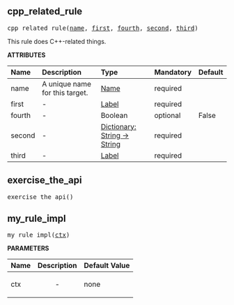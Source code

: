 <!-- Generated with Stardoc: http://skydoc.bazel.build -->

<a id="#cpp_related_rule"></a>

## cpp_related_rule

<pre>
cpp_related_rule(<a href="#cpp_related_rule-name">name</a>, <a href="#cpp_related_rule-first">first</a>, <a href="#cpp_related_rule-fourth">fourth</a>, <a href="#cpp_related_rule-second">second</a>, <a href="#cpp_related_rule-third">third</a>)
</pre>

This rule does C++-related things.

**ATTRIBUTES**


| Name  | Description | Type | Mandatory | Default |
| :------------- | :------------- | :------------- | :------------- | :------------- |
| <a id="cpp_related_rule-name"></a>name |  A unique name for this target.   | <a href="https://bazel.build/docs/build-ref.html#name">Name</a> | required |  |
| <a id="cpp_related_rule-first"></a>first |  -   | <a href="https://bazel.build/docs/build-ref.html#labels">Label</a> | required |  |
| <a id="cpp_related_rule-fourth"></a>fourth |  -   | Boolean | optional | False |
| <a id="cpp_related_rule-second"></a>second |  -   | <a href="https://bazel.build/docs/skylark/lib/dict.html">Dictionary: String -> String</a> | required |  |
| <a id="cpp_related_rule-third"></a>third |  -   | <a href="https://bazel.build/docs/build-ref.html#labels">Label</a> | required |  |


<a id="#exercise_the_api"></a>

## exercise_the_api

<pre>
exercise_the_api()
</pre>





<a id="#my_rule_impl"></a>

## my_rule_impl

<pre>
my_rule_impl(<a href="#my_rule_impl-ctx">ctx</a>)
</pre>



**PARAMETERS**


| Name  | Description | Default Value |
| :------------- | :------------- | :------------- |
| <a id="my_rule_impl-ctx"></a>ctx |  <p align="center"> - </p>   |  none |


